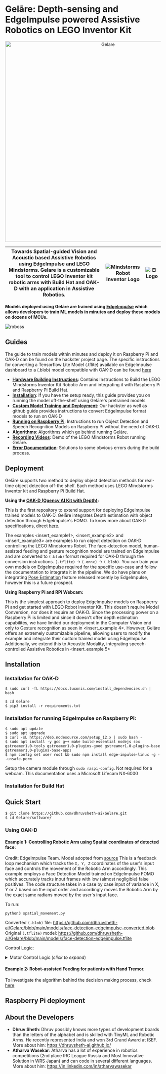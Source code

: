 # Gelāre: Depth-sensing and EdgeImpulse powered Assistive Robotics on LEGO Inventor Kit
  
<p align="center">
    <img width="650" src="https://user-images.githubusercontent.com/67831664/213986629-835ee71b-f6b1-49f6-a993-d8fe26681e22.png" alt="Gelare">
</p>  
  
|Towards Spatial-guided Vision and Acoustic based Assistive Robotics using EdgeImpulse and LEGO Mindstorms. Gelare is a customizable tool to control LEGO Inventor kit robotic arms with Build Hat and OAK-D with an application in Assistive Robotics.|![Mindstorms Robot Inventor Logo](https://raw.githubusercontent.com/gpdaniels/spike-prime/master/simulator/images/icon-mindstorms.png)|![EI Logo](https://user-images.githubusercontent.com/67831664/214021405-40ce9f8a-e185-49e3-9605-864f46f0029c.png)|
|--|--|--|

**Models deployed using Gelāre are trained using [EdgeImpulse](https://edgeimpulse.com) which allows developers to train ML models in minutes and deploy these models on dozens of MCUs.**

![roboss](https://user-images.githubusercontent.com/67831664/214067911-7d130763-ddb9-40e6-91ac-c16eaa73013f.png)

<h2> Guides </h2>

The guide to train models within minutes and deploy it on Raspberry Pi and OAK-D can be found on the hackster project page. The specific instructions for converting a Tensorflow Lite Model (.tflite) available on EdgeImpulse dashboard to a (.blob) model compatible with OAK-D can be found [here](https://github.com/dhruvsheth-ai/Gelare/tree/main/models)

- **[Hardware Building Instructions](https://github.com/dhruvsheth-ai/Gelare/tree/main/building-instructions)**: Contains Instructions to Build the LEGO Mindstorms Inventor Kit Robotic Arm and integrating it with Raspberry Pi and Raspberry Pi Build Hat.
- **[Installation](https://github.com/dhruvsheth-ai/Gelare/blob/main/README.md#-installation-)**: If you have the setup ready, this guide provides you on running the model off-the-shelf using Gelāre's pretrained models
- **[Custom Model Training and Deployment](https://github.com/dhruvsheth-ai/Gelare/tree/main/models)**: Our hackster as well as github guide provides instructions to convert EdgeImpulse format models to run on OAK-D
- **[Running on Raspberry Pi](https://github.com/dhruvsheth-ai/Gelare/blob/main/README.md#-raspberry-pi-deployment-)**: Instructions to run Object Detection and Speech Recognition Models on Raspberry Pi without the need of OAK-D.
- **[Algorithms](https://github.com/dhruvsheth-ai/Gelare/tree/main/Algorithms)**: Algorithms which go behind running Gelāre.
- **[Recording Videos](https://github.com/dhruvsheth-ai/Gelare/tree/main/Demo%20Videos)**: Demo of the LEGO Mindstorms Robot running Gelāre.  
- **[Error Documentation](https://github.com/dhruvsheth-ai/Gelare/tree/main/error-docs)**: Solutions to some obvious errors during the build process.

<h2> Deployment </h2>

Gelāre supports two method to deploy object detection methods for real-time object detection off-the shelf. Each method uses LEGO Mindstorms Inventor kit and Raspberry Pi Build Hat.

**Using the [OAK-D (Opencv AI Kit with Depth)](https://store.opencv.ai/products/oak-d):** 

This is the first repository to extend support for deploying EdgeImpulse trained models to OAK-D. Gelāre integrates Depth estimation with object detection through EdgeImpulse's FOMO. To know more about OAK-D specifications, direct [here](https://github.com/dhruvsheth-ai/Gelare/blob/main/building-instructions/README.md#-oak-d-deployment-). 

The examples <insert_example1>, <insert_example2> and <insert_example3> are examples to run object detection on OAK-D controlling the LEGO Mindstorms Robot. The face-detection model, human-assisted feeding and gesture recognition model are trained on EdgeImpulse and are converted to `(.blob)` format required for OAK-D through the conversion instructions. `(.tflite)` -> `(.onnx)` -> `(.blob)`. You can train your own models on EdgeImpulse required for the specific use-case and follow the documentation to integrate it in the pipeline. We do have plans on integrating [Pose Estimation](https://github.com/edgeimpulse/pose-estimation-processing-block) feature released recently by EdgeImpulse, however this is a future prospect.

**Using Raspberry Pi and RPi Webcam:**

This is the simplest approach to deploy EdgeImpulse models on Raspberry Pi and get started with LEGO Robot Inventor Kit. This doesn't require Model Conversion, nor does it require an OAK-D. Since the processing power on a Raspberry Pi is limited and since it doesn't offer depth estimation capabilites, we have limited our deployment in the Computer Vision end only to Gesture recognition as seen in <insert_example 4>. However, Gelāre offers an extremely customizable pipeline, allowing users to modify the example and integrate their custom trained model using EdgeImpulse. Additionally, we extend this to Acoustic Modality, integrating speech-controlled Assistive Robotics in <insert_example 5>

<h2> Installation </h2>
<h3> Installation for OAK-D </h3>

```shell
$ sudo curl -fL https://docs.luxonis.com/install_dependencies.sh | bash
```

```shell
$ cd Gelare
$ pip3 install -r requirements.txt
```

<h3> Installation for running EdgeImpulse on Raspberry Pi: </h3>

```shell
$ sudo apt update
$ sudo apt upgrade
$ curl -sL https://deb.nodesource.com/setup_12.x | sudo bash -
$ sudo apt install -y gcc g++ make build-essential nodejs sox gstreamer1.0-tools gstreamer1.0-plugins-good gstreamer1.0-plugins-base gstreamer1.0-plugins-base-apps
$ npm config set user root && sudo npm install edge-impulse-linux -g --unsafe-perm
```  
Setup the camera module through `sudo raspi-config`. Not required for a webcam. This documentation uses a Microsoft Lifecam NX-6000

<h3> Installation for Build Hat </h3>

<h2> Quick Start </h2>

```shell
$ git clone https://github.com/dhruvsheth-ai/Gelare.git
$ cd Gelare/software/
```

<h3> Using OAK-D </h4>

<h4> Example 1: Controlling Robotic Arm using Spatial coordinates of detected face: </h4>

Credit: EdgeImpulse Team. Model adopted from [source](https://studio.edgeimpulse.com/public/87291/latest/deployment)
This is a feedback loop mechanism which tracks the `X, Y, Z` coordinates of the user's input face and controls the movement of the Robotic Arm accordingly. This example employs a Face Detection Model trained on EdgeImpulse FOMO which accurately tracks input frames with low (almost negligible) false positives. The code structure takes in a case by case input of variance in X, Y or Z based on the input order and accordingly moves the Robotic Arm by the exact same radians moved by the user's input face.


To run:
```shell
python3 spatial_movement.py
```

Converted `(.blob)` file: https://github.com/dhruvsheth-ai/Gelare/blob/main/models/face-detection-edgeimpulse-converted.blob
Original `(.tflite)` model: https://github.com/dhruvsheth-ai/Gelare/blob/main/models/face-detection-edgeimpulse.tflite

Control Logic:

<details>
  <summary> Motor Control Logic (<i>click to expand</i>)</summary>
  <!-- have to be followed by an empty line! -->

```python

def bodyMovement(x, y, z):
    if x<((150)-85):
        #move left
        #motor_body_movement.run_for_degrees(20, speed=50)
        motor_body_movement.start(30)
        print("left")
    elif x>((150)+85):
        #move right
        #motor_body_movement.run_for_degrees(20, speed=-50)
        motor_body_movement.start(-30)
        print("right")
    elif y<((150)-85):
        #move left
        motor_body_control.start(-50)
        print("up")
        print("Position Motor Body Control Port C", motor_gripper.get_aposition())
    elif y>((150)+85):
        #move right
        motor_body_control.start(30)
        print("down")
        print("Position Motor Body Control Port C", motor_gripper.get_aposition())
    elif z<(500):
        #move left
        motor_gripper_control.start(50)
        print("ahead")
        print("Position Motor Gripper Control Port B", motor_gripper.get_aposition())
    elif z>(800):
        #move right
        motor_gripper_control.start(-50)
        print("behind")
        print("Position Motor Gripper Control Port B", motor_gripper.get_aposition())
    else:
        #stop motors
        motor_body_movement.stop()
        motor_body_control.stop()
        motor_gripper_control.stop()
        print("no movement")
```        

The above code initiates the movement of the body_movement motor based on lower and upper `X` threshold, upper and lower movement through body_control motor based on lower and upper `Y` threshold and forward and backward movement based on Depth `Z` threshold (in centimetre).
  

</details>


<h4> Example 2: Robot-assisted Feeding for patients with Hand Tremor. </h4>
  
To investigate the algorithm behind the decision making process, check [here](https://github.com/dhruvsheth-ai/Gelare/tree/main/Algorithms)


<h2> Raspberry Pi deployment </h2>

<h2> About the Developers </h2>

- **Dhruv Sheth**: Dhruv possibly knows more types of development boards than the letters of the alphabet and is skilled with TinyML and Robotic Arms. He recently represented India and won 3rd Grand Award at ISEF. More about him: https://dhruvsheth-ai.github.io/
- **Atharva Wasekar**: Atharva has a lot of experience in robotics competitions (2nd place IRC League Russia and Most Innovative Solution in WRS Japan) and can code in several different languages. More about him: https://in.linkedin.com/in/atharvawasekar

